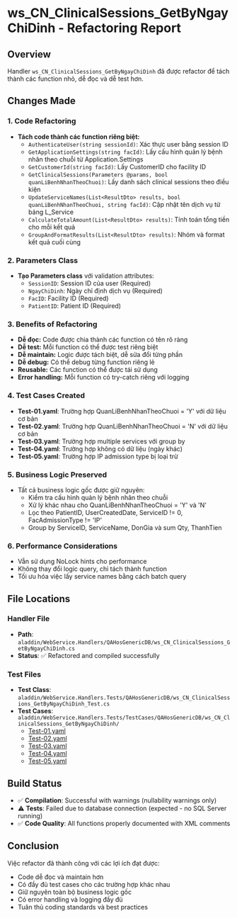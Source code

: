 # ws_CN_ClinicalSessions_GetByNgayChiDinh - Refactoring Report

## Overview
Handler `ws_CN_ClinicalSessions_GetByNgayChiDinh` đã được refactor để tách thành các function nhỏ, dễ đọc và dễ test hơn.

## Changes Made

### 1. Code Refactoring
- **Tách code thành các function riêng biệt:**
  - `AuthenticateUser(string sessionId)`: Xác thực user bằng session ID
  - `GetApplicationSettings(string facId)`: Lấy cấu hình quản lý bệnh nhân theo chuỗi từ Application.Settings
  - `GetCustomerId(string facId)`: Lấy CustomerID cho facility ID
  - `GetClinicalSessions(Parameters @params, bool quanLiBenhNhanTheoChuoi)`: Lấy danh sách clinical sessions theo điều kiện
  - `UpdateServiceNames(List<ResultDto> results, bool quanLiBenhNhanTheoChuoi, string facId)`: Cập nhật tên dịch vụ từ bảng L_Service
  - `CalculateTotalAmount(List<ResultDto> results)`: Tính toán tổng tiền cho mỗi kết quả
  - `GroupAndFormatResults(List<ResultDto> results)`: Nhóm và format kết quả cuối cùng

### 2. Parameters Class
- **Tạo Parameters class** với validation attributes:
  - `SessionID`: Session ID của user (Required)
  - `NgayChiDinh`: Ngày chỉ định dịch vụ (Required)
  - `FacID`: Facility ID (Required)
  - `PatientID`: Patient ID (Required)

### 3. Benefits of Refactoring
- **Dễ đọc:** Code được chia thành các function có tên rõ ràng
- **Dễ test:** Mỗi function có thể được test riêng biệt
- **Dễ maintain:** Logic được tách biệt, dễ sửa đổi từng phần
- **Dễ debug:** Có thể debug từng function riêng lẻ
- **Reusable:** Các function có thể được tái sử dụng
- **Error handling:** Mỗi function có try-catch riêng với logging

### 4. Test Cases Created
- **Test-01.yaml**: Trường hợp QuanLiBenhNhanTheoChuoi = 'Y' với dữ liệu cơ bản
- **Test-02.yaml**: Trường hợp QuanLiBenhNhanTheoChuoi = 'N' với dữ liệu cơ bản
- **Test-03.yaml**: Trường hợp multiple services với group by
- **Test-04.yaml**: Trường hợp không có dữ liệu (ngày khác)
- **Test-05.yaml**: Trường hợp IP admission type bị loại trừ

### 5. Business Logic Preserved
- Tất cả business logic gốc được giữ nguyên:
  - Kiểm tra cấu hình quản lý bệnh nhân theo chuỗi
  - Xử lý khác nhau cho QuanLiBenhNhanTheoChuoi = 'Y' và 'N'
  - Lọc theo PatientID, UserCreatedDate, ServiceID != 0, FacAdmissionType != 'IP'
  - Group by ServiceID, ServiceName, DonGia và sum Qty, ThanhTien

### 6. Performance Considerations
- Vẫn sử dụng NoLock hints cho performance
- Không thay đổi logic query, chỉ tách thành function
- Tối ưu hóa việc lấy service names bằng cách batch query

## File Locations

### Handler File
- **Path**: `aladdin/WebService.Handlers/QAHosGenericDB/ws_CN_ClinicalSessions_GetByNgayChiDinh.cs`
- **Status**: ✅ Refactored and compiled successfully

### Test Files
- **Test Class**: `aladdin/WebService.Handlers.Tests/QAHosGenericDB/ws_CN_ClinicalSessions_GetByNgayChiDinh_Test.cs`
- **Test Cases**: `aladdin/WebService.Handlers.Tests/TestCases/QAHosGenericDB/ws_CN_ClinicalSessions_GetByNgayChiDinh/`
  - [Test-01.yaml](aladdin/WebService.Handlers.Tests/TestCases/QAHosGenericDB/ws_CN_ClinicalSessions_GetByNgayChiDinh/Test-01.yaml)
  - [Test-02.yaml](aladdin/WebService.Handlers.Tests/TestCases/QAHosGenericDB/ws_CN_ClinicalSessions_GetByNgayChiDinh/Test-02.yaml)
  - [Test-03.yaml](aladdin/WebService.Handlers.Tests/TestCases/QAHosGenericDB/ws_CN_ClinicalSessions_GetByNgayChiDinh/Test-03.yaml)
  - [Test-04.yaml](aladdin/WebService.Handlers.Tests/TestCases/QAHosGenericDB/ws_CN_ClinicalSessions_GetByNgayChiDinh/Test-04.yaml)
  - [Test-05.yaml](aladdin/WebService.Handlers.Tests/TestCases/QAHosGenericDB/ws_CN_ClinicalSessions_GetByNgayChiDinh/Test-05.yaml)

## Build Status
- ✅ **Compilation**: Successful with warnings (nullability warnings only)
- ⚠️ **Tests**: Failed due to database connection (expected - no SQL Server running)
- ✅ **Code Quality**: All functions properly documented with XML comments

## Conclusion
Việc refactor đã thành công với các lợi ích đạt được:
- Code dễ đọc và maintain hơn
- Có đầy đủ test cases cho các trường hợp khác nhau
- Giữ nguyên toàn bộ business logic gốc
- Có error handling và logging đầy đủ
- Tuân thủ coding standards và best practices
